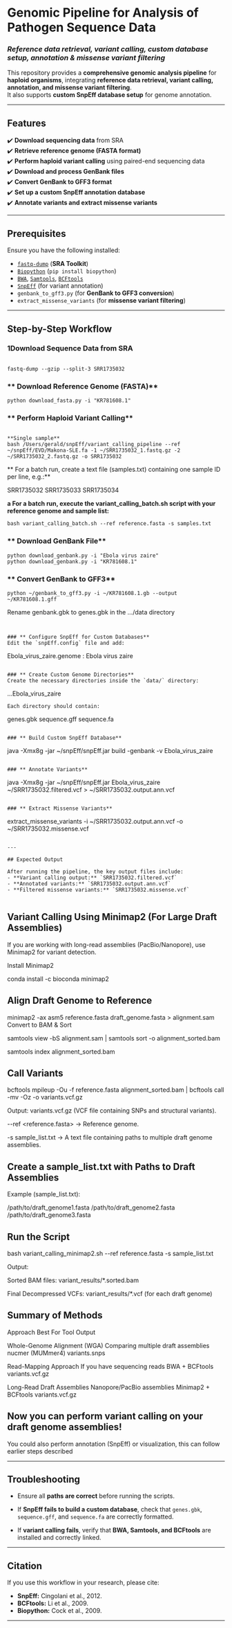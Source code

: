 # Genomic Pipeline for Analysis of Pathogen Sequence Data

### *Reference data retrieval, variant calling, custom database setup, annotation & missense variant filtering*

This repository provides a **comprehensive genomic analysis pipeline** for **haploid organisms**, integrating **reference data retrieval, variant calling, annotation, and missense variant filtering**.  
It also supports **custom SnpEff database setup** for genome annotation.

---

## Features

✔️ **Download sequencing data** from SRA  
✔️ **Retrieve reference genome (FASTA format)**  
✔️ **Perform haploid variant calling** using paired-end sequencing data  
✔️ **Download and process GenBank files**  
✔️ **Convert GenBank to GFF3 format**  
✔️ **Set up a custom SnpEff annotation database**  
✔️ **Annotate variants and extract missense variants**  

---

## Prerequisites

Ensure you have the following installed:
- [`fastq-dump`](https://github.com/ncbi/sra-tools) (**SRA Toolkit**)
- [`Biopython`](https://biopython.org/) (`pip install biopython`)
- [`BWA`](http://bio-bwa.sourceforge.net/), [`Samtools`](http://www.htslib.org/), [`BCFtools`](http://www.htslib.org/)  
- [`SnpEff`](https://pcingola.github.io/SnpEff/) (for variant annotation)  
- `genbank_to_gff3.py` (for **GenBank to GFF3 conversion**)  
- `extract_missense_variants` (for **missense variant filtering**)  

---

## Step-by-Step Workflow

### **1Download Sequence Data from SRA**

```

fastq-dump --gzip --split-3 SRR1735032

```

### ** Download Reference Genome (FASTA)**

```
python download_fasta.py -i "KR781608.1"
```

### ** Perform Haploid Variant Calling**

```

**Single sample**
bash /Users/gerald/snpEff/variant_calling_pipeline --ref ~/snpEff/EVD/Makona-SLE.fa -1 ~/SRR1735032_1.fastq.gz -2 ~/SRR1735032_2.fastq.gz -o SRR1735032

```


 ** For a batch run, create a text file (samples.txt) containing one sample ID per line, e.g.:**

   SRR1735032
   SRR1735033
   SRR1735034

 **a For a batch run, execute the variant_calling_batch.sh script with your reference genome and sample list:**

```
bash variant_calling_batch.sh --ref reference.fasta -s samples.txt

```

### ** Download GenBank File**

```
python download_genbank.py -i "Ebola virus zaire"
python download_genbank.py -i "KR781608.1"

```

### ** Convert GenBank to GFF3**

```
python ~/genbank_to_gff3.py -i ~/KR781608.1.gb --output ~/KR781608.1.gff

```
Rename genbank.gbk to genes.gbk in the .../data directory
 
```


### ** Configure SnpEff for Custom Databases**
Edit the `snpEff.config` file and add:

```

Ebola_virus_zaire.genome : Ebola virus zaire

```

### ** Create Custom Genome Directories**
Create the necessary directories inside the `data/` directory:

```

...Ebola_virus_zaire

```
Each directory should contain:

```
genes.gbk
sequence.gff
sequence.fa
```

### ** Build Custom SnpEff Database**

```
java -Xmx8g -jar ~/snpEff/snpEff.jar build -genbank -v Ebola_virus_zaire

```

### ** Annotate Variants**

```
java -Xmx8g -jar ~/snpEff/snpEff.jar Ebola_virus_zaire ~/SRR1735032.filtered.vcf > ~/SRR1735032.output.ann.vcf

```

### ** Extract Missense Variants**

```
extract_missense_variants -i ~/SRR1735032.output.ann.vcf -o ~/SRR1735032.missense.vcf

```

---

## Expected Output

After running the pipeline, the key output files include:
- **Variant calling output:** `SRR1735032.filtered.vcf`
- **Annotated variants:** `SRR1735032.output.ann.vcf`
- **Filtered missense variants:** `SRR1735032.missense.vcf`


```
## Variant Calling Using Minimap2 (For Large Draft Assemblies)

If you are working with long-read assemblies (PacBio/Nanopore), use Minimap2 for variant detection.

Install Minimap2

conda install -c bioconda minimap2

## Align Draft Genome to Reference

minimap2 -ax asm5 reference.fasta draft_genome.fasta > alignment.sam
Convert to BAM & Sort

samtools view -bS alignment.sam | samtools sort -o alignment_sorted.bam

samtools index alignment_sorted.bam

## Call Variants

bcftools mpileup -Ou -f reference.fasta alignment_sorted.bam | bcftools call -mv -Oz -o variants.vcf.gz

Output: variants.vcf.gz (VCF file containing SNPs and structural variants).

--ref <reference.fasta> → Reference genome.

-s sample_list.txt → A text file containing paths to multiple draft genome assemblies.


## Create a sample_list.txt with Paths to Draft Assemblies

Example (sample_list.txt):

/path/to/draft_genome1.fasta
/path/to/draft_genome2.fasta
/path/to/draft_genome3.fasta

## Run the Script

bash variant_calling_minimap2.sh --ref reference.fasta -s sample_list.txt

Output:

Sorted BAM files: variant_results/*.sorted.bam

Final Decompressed VCFs: variant_results/*.vcf (for each draft genome)

## Summary of Methods

Approach	Best For	Tool	Output

Whole-Genome Alignment (WGA)	Comparing multiple draft assemblies	nucmer (MUMmer4)	variants.snps

Read-Mapping Approach	If you have sequencing reads	BWA + BCFtools	variants.vcf.gz

Long-Read Draft Assemblies	Nanopore/PacBio assemblies	Minimap2 + BCFtools	variants.vcf.gz

## Now you can perform variant calling on your draft genome assemblies!

  You could also perform annotation (SnpEff) or visualization, this can follow earlier steps described

---

##  Troubleshooting

- Ensure all **paths are correct** before running the scripts.
  
- If **SnpEff fails to build a custom database**, check that `genes.gbk`, `sequence.gff`, and `sequence.fa` are correctly formatted.
  
- If **variant calling fails**, verify that **BWA, Samtools, and BCFtools** are installed and correctly linked.

---

## Citation

If you use this workflow in your research, please cite:
- **SnpEff:** Cingolani et al., 2012.
- **BCFtools:** Li et al., 2009.
- **Biopython:** Cock et al., 2009.

---


